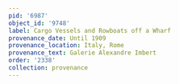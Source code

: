 ```yaml
---
pid: '6987'
object_id: '9748'
label: Cargo Vessels and Rowboats off a Wharf
provenance_date: Until 1909
provenance_location: Italy, Rome
provenance_text: Galerie Alexandre Imbert
order: '2338'
collection: provenance
---
```

